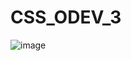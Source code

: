 # CSS_ODEV_3

![image](https://user-images.githubusercontent.com/84620334/164710703-8ec0a10b-061c-4325-b448-b2f684ce304c.png)
